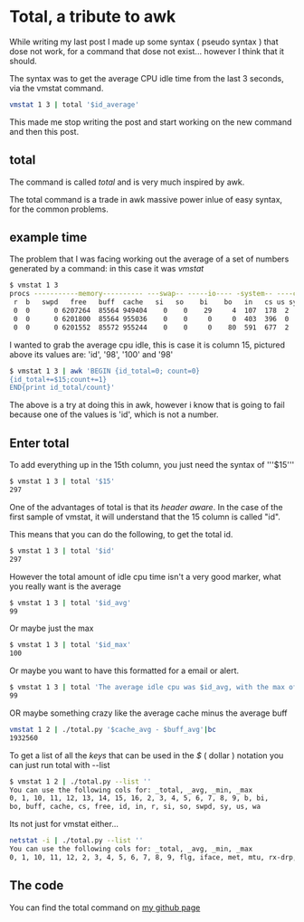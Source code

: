 # Total, a tribute to awk

While writing my last post I made up some syntax ( pseudo syntax ) that dose not work, for a command that dose not exist... however I think that it should.

The syntax was to get the average CPU idle time from the last 3 seconds, via the vmstat command.

```sh
vmstat 1 3 | total '$id_average'
```


This made me stop writing the post and start working on the new command and then this post.

total
------

The command is called *total* and is very much inspired by awk.

The total command is a trade in awk massive power inlue of easy syntax, for the common problems.


example time
-------------

The problem that I was facing working out the average of a set of numbers generated by a command: in this case it was *vmstat*

```sh
$ vmstat 1 3
procs -----------memory---------- ---swap-- -----io---- -system-- ----cpu----
 r  b   swpd   free   buff  cache   si   so    bi    bo   in   cs us sy id wa
 0  0      0 6207264  85564 949404    0    0    29     4  107  178  2  1 98  0
 0  0      0 6201800  85564 955036    0    0     0     0  403  396  0  0 100  0
 0  0      0 6201552  85572 955244    0    0     0    80  591  677  2  1 98  0
```

I wanted to grab the average cpu idle, this is case it is column 15, pictured above its values are: 'id', '98', '100' and '98'

```sh
$ vmstat 1 3 | awk 'BEGIN {id_total=0; count=0}
{id_total+=$15;count+=1}
END{print id_total/count}'
```

The above is a try at doing this in awk, however i know that is going to fail because one of the values is 'id', which is not a number.

Enter total
-----------

To add everything up in the 15th column, you just need the syntax of '''$15'''

```sh
$ vmstat 1 3 | total '$15'
297
```

One of the advantages of total is that its *header aware*.
In the case of the first sample of vmstat, it will understand that the 15 column is called "id".

This means that you can do the following, to get the total id.

```sh
$ vmstat 1 3 | total '$id'
297
```

However the total amount of idle cpu time isn't a very good marker, what you really want is the average

```sh
$ vmstat 1 3 | total '$id_avg'
99
```

Or maybe just the max

```sh
$ vmstat 1 3 | total '$id_max'
100
```

Or maybe you want to have this formatted for a email or alert.

```sh
$ vmstat 1 3 | total 'The average idle cpu was $id_avg, with the max of $id_max'
99
```

OR maybe something crazy like the average cache minus the average buff

```sh
vmstat 1 2 | ./total.py '$cache_avg - $buff_avg'|bc
1932560
```

To get a list of all the *keys* that can be used in the *$* ( dollar ) notation you can just run total with --list

```sh
$ vmstat 1 2 | ./total.py --list ''
You can use the following cols for: _total, _avg, _min, _max
0, 1, 10, 11, 12, 13, 14, 15, 16, 2, 3, 4, 5, 6, 7, 8, 9, b, bi,
bo, buff, cache, cs, free, id, in, r, si, so, swpd, sy, us, wa
```

Its not just for vmstat either...

```sh
netstat -i | ./total.py --list ''
You can use the following cols for: _total, _avg, _min, _max
0, 1, 10, 11, 12, 2, 3, 4, 5, 6, 7, 8, 9, flg, iface, met, mtu, rx-drp, rx-err, rx-ok, rx-ovr, tx-drp, tx-err, tx-ok, tx-ovr
```

The code
--------

You can find the total command on [my github page](https://github.com/daniellawrence/total)